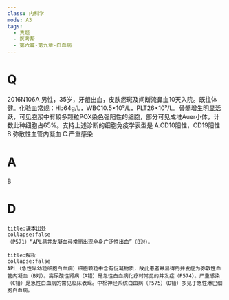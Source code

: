 ```yaml
---
class: 内科学
mode: A3
tags:
  - 真题
  - 医考帮
  - 第六篇-第九章-白血病
---
```


# Q
2016N106A 男性，35岁，牙龈出血，皮肤瘀斑及间断流鼻血10天入院。既往体健。化验血常规：Hb64g/L，WBC10.5×10⁹/L，PLT26×10⁹/L。骨髓增生明显活跃，可见胞浆中有较多颗粒POX染色强阳性的细胞，部分可见成堆Auer小体，计数此种细胞占65%。支持上述诊断的细胞免疫学表型是
A.CD10阳性，CD19阳性
B.弥散性血管内凝血
C.严重感染

# A
B
# D
```ad-note
title:课本出处
collapse:false
（P571）“APL易并发凝血异常而出现全身广泛性出血”（B对）。
```

```ad-summary
title:解析
collapse:false
APL（急性早幼粒细胞白血病）细胞颗粒中含有促凝物质，故此患者最易得的并发症为弥散性血管内凝血（B对）。高尿酸性肾病（A错）是急性白血病化疗时常见的并发症（P574）。严重感染（C错）是急性白血病的常见临床表现。中枢神经系统白血病（P575）（D错）多见于急性淋巴细胞白血病。
```

